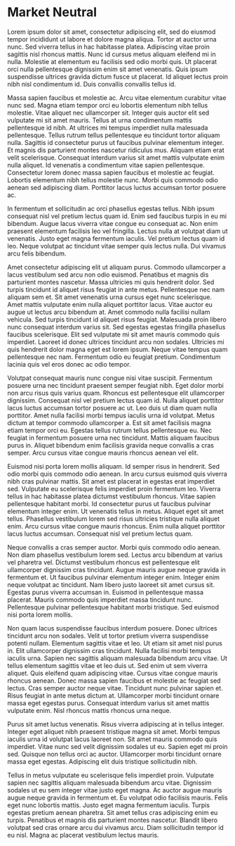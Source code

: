 


# Market Neutral
Lorem ipsum dolor sit amet, consectetur adipiscing elit, sed do eiusmod tempor incididunt ut labore et dolore magna aliqua. Tortor at auctor urna nunc. Sed viverra tellus in hac habitasse platea. Adipiscing vitae proin sagittis nisl rhoncus mattis. Nunc id cursus metus aliquam eleifend mi in nulla. Molestie at elementum eu facilisis sed odio morbi quis. Ut placerat orci nulla pellentesque dignissim enim sit amet venenatis. Quis ipsum suspendisse ultrices gravida dictum fusce ut placerat. Id aliquet lectus proin nibh nisl condimentum id. Duis convallis convallis tellus id.

Massa sapien faucibus et molestie ac. Arcu vitae elementum curabitur vitae nunc sed. Magna etiam tempor orci eu lobortis elementum nibh tellus molestie. Vitae aliquet nec ullamcorper sit. Integer quis auctor elit sed vulputate mi sit amet mauris. Tellus at urna condimentum mattis pellentesque id nibh. At ultrices mi tempus imperdiet nulla malesuada pellentesque. Tellus rutrum tellus pellentesque eu tincidunt tortor aliquam nulla. Sagittis id consectetur purus ut faucibus pulvinar elementum integer. Et magnis dis parturient montes nascetur ridiculus mus. Aliquam etiam erat velit scelerisque. Consequat interdum varius sit amet mattis vulputate enim nulla aliquet. Id venenatis a condimentum vitae sapien pellentesque. Consectetur lorem donec massa sapien faucibus et molestie ac feugiat. Lobortis elementum nibh tellus molestie nunc. Morbi quis commodo odio aenean sed adipiscing diam. Porttitor lacus luctus accumsan tortor posuere ac.

In fermentum et sollicitudin ac orci phasellus egestas tellus. Nibh ipsum consequat nisl vel pretium lectus quam id. Enim sed faucibus turpis in eu mi bibendum. Augue lacus viverra vitae congue eu consequat ac. Non enim praesent elementum facilisis leo vel fringilla. Lectus nulla at volutpat diam ut venenatis. Justo eget magna fermentum iaculis. Vel pretium lectus quam id leo. Neque volutpat ac tincidunt vitae semper quis lectus nulla. Dui vivamus arcu felis bibendum.

Amet consectetur adipiscing elit ut aliquam purus. Commodo ullamcorper a lacus vestibulum sed arcu non odio euismod. Penatibus et magnis dis parturient montes nascetur. Massa ultricies mi quis hendrerit dolor. Sed turpis tincidunt id aliquet risus feugiat in ante metus. Pellentesque nec nam aliquam sem et. Sit amet venenatis urna cursus eget nunc scelerisque. Amet mattis vulputate enim nulla aliquet porttitor lacus. Vitae auctor eu augue ut lectus arcu bibendum at. Amet commodo nulla facilisi nullam vehicula. Sed turpis tincidunt id aliquet risus feugiat. Malesuada proin libero nunc consequat interdum varius sit. Sed egestas egestas fringilla phasellus faucibus scelerisque. Elit sed vulputate mi sit amet mauris commodo quis imperdiet. Laoreet id donec ultrices tincidunt arcu non sodales. Ultricies mi quis hendrerit dolor magna eget est lorem ipsum. Neque vitae tempus quam pellentesque nec nam. Fermentum odio eu feugiat pretium. Condimentum lacinia quis vel eros donec ac odio tempor.

Volutpat consequat mauris nunc congue nisi vitae suscipit. Fermentum posuere urna nec tincidunt praesent semper feugiat nibh. Eget dolor morbi non arcu risus quis varius quam. Rhoncus est pellentesque elit ullamcorper dignissim. Consequat nisl vel pretium lectus quam id. Nulla aliquet porttitor lacus luctus accumsan tortor posuere ac ut. Leo duis ut diam quam nulla porttitor. Amet nulla facilisi morbi tempus iaculis urna id volutpat. Metus dictum at tempor commodo ullamcorper a. Est sit amet facilisis magna etiam tempor orci eu. Egestas tellus rutrum tellus pellentesque eu. Nec feugiat in fermentum posuere urna nec tincidunt. Mattis aliquam faucibus purus in. Aliquet bibendum enim facilisis gravida neque convallis a cras semper. Arcu cursus vitae congue mauris rhoncus aenean vel elit.

Euismod nisi porta lorem mollis aliquam. Id semper risus in hendrerit. Sed odio morbi quis commodo odio aenean. In arcu cursus euismod quis viverra nibh cras pulvinar mattis. Sit amet est placerat in egestas erat imperdiet sed. Vulputate eu scelerisque felis imperdiet proin fermentum leo. Viverra tellus in hac habitasse platea dictumst vestibulum rhoncus. Vitae sapien pellentesque habitant morbi. Id consectetur purus ut faucibus pulvinar elementum integer enim. Ut venenatis tellus in metus. Aliquet eget sit amet tellus. Phasellus vestibulum lorem sed risus ultricies tristique nulla aliquet enim. Arcu cursus vitae congue mauris rhoncus. Enim nulla aliquet porttitor lacus luctus accumsan. Consequat nisl vel pretium lectus quam.

Neque convallis a cras semper auctor. Morbi quis commodo odio aenean. Non diam phasellus vestibulum lorem sed. Lectus arcu bibendum at varius vel pharetra vel. Dictumst vestibulum rhoncus est pellentesque elit ullamcorper dignissim cras tincidunt. Augue mauris augue neque gravida in fermentum et. Ut faucibus pulvinar elementum integer enim. Integer enim neque volutpat ac tincidunt. Nam libero justo laoreet sit amet cursus sit. Egestas purus viverra accumsan in. Euismod in pellentesque massa placerat. Mauris commodo quis imperdiet massa tincidunt nunc. Pellentesque pulvinar pellentesque habitant morbi tristique. Sed euismod nisi porta lorem mollis.

Non quam lacus suspendisse faucibus interdum posuere. Donec ultrices tincidunt arcu non sodales. Velit ut tortor pretium viverra suspendisse potenti nullam. Elementum sagittis vitae et leo. Ut etiam sit amet nisl purus in. Elit ullamcorper dignissim cras tincidunt. Nulla facilisi morbi tempus iaculis urna. Sapien nec sagittis aliquam malesuada bibendum arcu vitae. Ut tellus elementum sagittis vitae et leo duis ut. Sed enim ut sem viverra aliquet. Quis eleifend quam adipiscing vitae. Cursus vitae congue mauris rhoncus aenean. Donec massa sapien faucibus et molestie ac feugiat sed lectus. Cras semper auctor neque vitae. Tincidunt nunc pulvinar sapien et. Risus feugiat in ante metus dictum at. Ullamcorper morbi tincidunt ornare massa eget egestas purus. Consequat interdum varius sit amet mattis vulputate enim. Nisl rhoncus mattis rhoncus urna neque.

Purus sit amet luctus venenatis. Risus viverra adipiscing at in tellus integer. Integer eget aliquet nibh praesent tristique magna sit amet. Morbi tempus iaculis urna id volutpat lacus laoreet non. Sit amet mauris commodo quis imperdiet. Vitae nunc sed velit dignissim sodales ut eu. Sapien eget mi proin sed. Quisque non tellus orci ac auctor. Ullamcorper morbi tincidunt ornare massa eget egestas. Adipiscing elit duis tristique sollicitudin nibh.

Tellus in metus vulputate eu scelerisque felis imperdiet proin. Vulputate sapien nec sagittis aliquam malesuada bibendum arcu vitae. Dignissim sodales ut eu sem integer vitae justo eget magna. Ac auctor augue mauris augue neque gravida in fermentum et. Eu volutpat odio facilisis mauris. Felis eget nunc lobortis mattis. Justo eget magna fermentum iaculis. Turpis egestas pretium aenean pharetra. Sit amet tellus cras adipiscing enim eu turpis. Penatibus et magnis dis parturient montes nascetur. Blandit libero volutpat sed cras ornare arcu dui vivamus arcu. Diam sollicitudin tempor id eu nisl. Magna ac placerat vestibulum lectus mauris.
